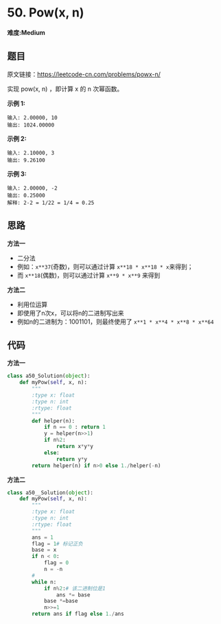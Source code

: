 # 50. Pow(x, n)
**难度:Medium**
## 题目
原文链接：https://leetcode-cn.com/problems/powx-n/

实现 pow(x, n) ，即计算 x 的 n 次幂函数。

**示例 1:**
```
输入: 2.00000, 10
输出: 1024.00000
```
**示例 2:**
```
输入: 2.10000, 3
输出: 9.26100
```
**示例 3:**
```
输入: 2.00000, -2
输出: 0.25000
解释: 2-2 = 1/22 = 1/4 = 0.25
```

## 思路
**方法一**
* 二分法
* 例如：`x**37`(奇数)，则可以通过计算 `x**18 * x**18 * x`来得到；
* 而 `x**18`(偶数)，则可以通过计算 `x**9 * x**9` 来得到

**方法二**
* 利用位运算
* 即使用了n次x，可以将n的二进制写出来
* 例如n的二进制为：1001101，则最终使用了 `x**1 * x**4 * x**8 * x**64`

## 代码
**方法一**
```python
class a50_Solution(object):
    def myPow(self, x, n):
        """
        :type x: float
        :type n: int
        :rtype: float
        """
        def helper(n):
            if n == 0 : return 1
            y = helper(n>>1)
            if n%2:
                return x*y*y
            else:
                return y*y
        return helper(n) if n>0 else 1./helper(-n)
```
**方法二**
```python
class a50__Solution(object):
    def myPow(self, x, n):
        """
        :type x: float
        :type n: int
        :rtype: float
        """
        ans = 1
        flag = 1# 标记正负
        base = x
        if n < 0:
            flag = 0
            n = -n
        #
        while n:
            if n%2:# 该二进制位是1
                ans *= base
            base *=base
            n>>=1
        return ans if flag else 1./ans
```
